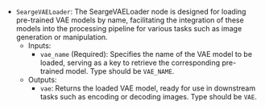 - `SeargeVAELoader`: The SeargeVAELoader node is designed for loading pre-trained VAE models by name, facilitating the integration of these models into the processing pipeline for various tasks such as image generation or manipulation.
    - Inputs:
        - `vae_name` (Required): Specifies the name of the VAE model to be loaded, serving as a key to retrieve the corresponding pre-trained model. Type should be `VAE_NAME`.
    - Outputs:
        - `vae`: Returns the loaded VAE model, ready for use in downstream tasks such as encoding or decoding images. Type should be `VAE`.
